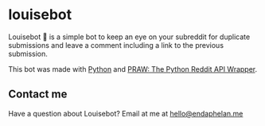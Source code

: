 # louisebot

Louisebot 🤖 is a simple bot to keep an eye on your subreddit for duplicate submissions and leave a comment including a link to the previous submission.

This bot was made with [Python](https://www.python.org) and [PRAW: The Python Reddit API Wrapper](https://praw.readthedocs.io/en/latest).

## Contact me

Have a question about Louisebot? Email at me at hello@endaphelan.me
